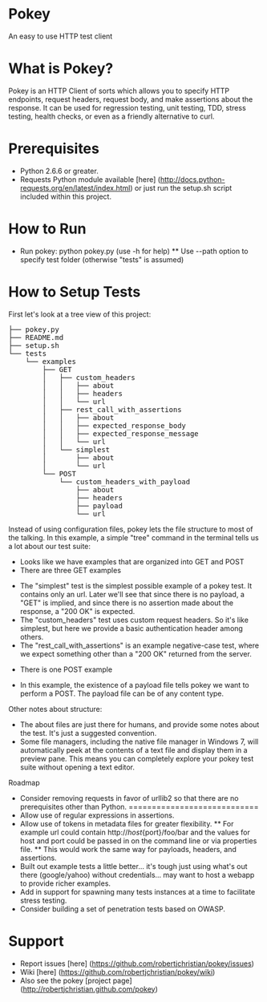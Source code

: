 Pokey
=====
An easy to use HTTP test client

What is Pokey?
============================
Pokey is an HTTP Client of sorts which allows you to specify HTTP endpoints, request headers, request body, and make assertions about the response.  It can be used for regression testing, unit testing, TDD, stress testing, health checks, or even as a friendly alternative to curl.

Prerequisites
============================
* Python 2.6.6 or greater.
* Requests Python module available [here] (http://docs.python-requests.org/en/latest/index.html) or just run the setup.sh script included within this project.

How to Run
============================
* Run pokey: python pokey.py (use -h for help)
** Use --path option to specify test folder (otherwise "tests" is assumed)

How to Setup Tests
============================
First let's look at a tree view of this project:

<pre>
├── pokey.py
├── README.md
├── setup.sh
└── tests
    └── examples
        ├── GET
        │   ├── custom_headers
        │   │   ├── about
        │   │   ├── headers
        │   │   └── url
        │   ├── rest_call_with_assertions
        │   │   ├── about
        │   │   ├── expected_response_body
        │   │   ├── expected_response_message
        │   │   └── url
        │   └── simplest
        │       ├── about
        │       └── url
        └── POST
            └── custom_headers_with_payload
                ├── about
                ├── headers
                ├── payload
                └── url
</pre>
Instead of using configuration files, pokey lets the file structure to most of the talking.  In this example, a simple "tree" command in the terminal tells us a lot about our test suite:

* Looks like we have examples that are organized into GET and POST
* There are three GET examples
+ The "simplest" test is the simplest possible example of a pokey test.  It contains only an url.  Later we'll see that since there is no payload, a "GET" is implied, and since there is no assertion made about the response, a "200 OK" is expected.
+ The "custom_headers" test uses custom request headers.  So it's like simplest, but here we provide a basic authentication header among others.
+ The "rest_call_with_assertions" is an example negative-case test, where we expect something other than a "200 OK" returned from the server.
* There is one POST example
+ In this example, the existence of a payload file tells pokey we want to perform a POST.  The payload file can be of any content type.

Other notes about structure:

* The about files are just there for humans, and provide some notes about the test.  It's just a suggested convention.
* Some file managers, including the native file manager in Windows 7, will automatically peek at the contents of a text file and display them in a preview pane.  This means you can completely explore your pokey test suite without opening a text editor.

Roadmap
* Consider removing requests in favor of urllib2 so that there are no prerequisites other than Python.
============================
* Allow use of regular expressions in assertions.
* Allow use of tokens in metadata files for greater flexibility.
** For example url could contain http://${host}${port}/foo/bar and the values for host and port could be passed in on the command line or via properties file.
** This would work the same way for payloads, headers, and assertions.
* Built out example tests a little better... it's tough just using what's out there (google/yahoo) without credentials... may want to host a webapp to provide richer examples.
* Add in support for spawning many tests instances at a time to facilitate stress testing.
* Consider building a set of penetration tests based on OWASP.

Support
============================
* Report issues [here] (https://github.com/robertjchristian/pokey/issues)
* Wiki [here] (https://github.com/robertjchristian/pokey/wiki)
* Also see the pokey [project page] (http://robertjchristian.github.com/pokey)

